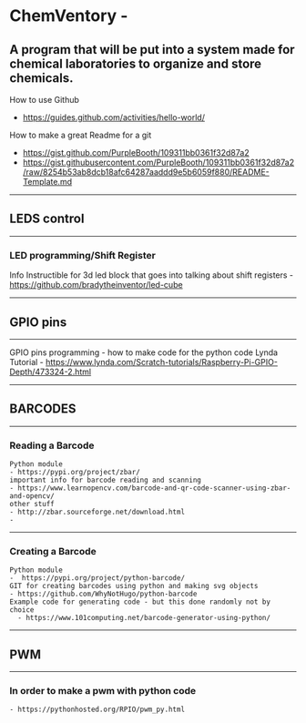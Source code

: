 # ChemVentory - 
A program that will be put into a system made for chemical laboratories to organize and store chemicals. 
--------------------------------------------------------------
How to use Github
- https://guides.github.com/activities/hello-world/

How to make a great Readme for a git
- https://gist.github.com/PurpleBooth/109311bb0361f32d87a2
- https://gist.githubusercontent.com/PurpleBooth/109311bb0361f32d87a2/raw/8254b53ab8dcb18afc64287aaddd9e5b6059f880/README-Template.md
--------------------------------------------------------------
## LEDS control
--------------------------------------------------------------
### LED programming/Shift Register
  Info
    Instructible for 3d led block that goes into talking about shift registers
      - https://github.com/bradytheinventor/led-cube 
      
-------------------------------------------------------------
## GPIO pins
--------------------------------------------------------------
GPIO pins programming - how to make code for the python code
  Lynda Tutorial
    - https://www.lynda.com/Scratch-tutorials/Raspberry-Pi-GPIO-Depth/473324-2.html
    
--------------------------------------------------------------
## BARCODES
---------------------------------------------------------------
### Reading a Barcode
    Python module
    - https://pypi.org/project/zbar/
    important info for barcode reading and scanning
    - https://www.learnopencv.com/barcode-and-qr-code-scanner-using-zbar-and-opencv/
    other stuff
    - http://zbar.sourceforge.net/download.html
    - 
----------------------------------------------------------------
 ### Creating a Barcode
    Python module 
    -  https://pypi.org/project/python-barcode/
    GIT for creating barcodes using python and making svg objects 
    - https://github.com/WhyNotHugo/python-barcode
    Example code for generating code - but this done randomly not by choice
      - https://www.101computing.net/barcode-generator-using-python/
---------------------------------------------------------------
## PWM
---------------------------------------------------------------
### In order to make a pwm with python code
    - https://pythonhosted.org/RPIO/pwm_py.html 
